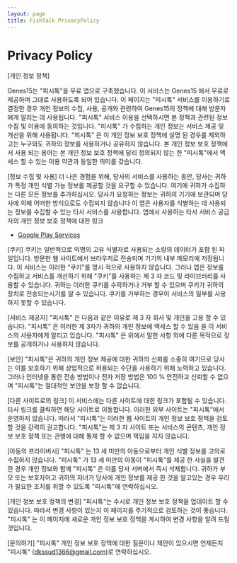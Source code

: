 ```yaml
---
layout: page
title: FishTalk PrivacyPolicy
---
```


# **Privacy Policy**

[개인 정보 정책]

Genes15는 "피시톡"을 무료 앱으로 구축했습니다. 이 서비스는 Genes15 에서 무료로 제공하며 그대로 사용하도록 되어 있습니다. 이 페이지는 "피시톡" 서비스를 이용하기로 결정한 경우 개인 정보의 수집, 사용, 공개와 관련하여 Genes15의 정책에 대해 방문자에게 알리는 데 사용됩니다. "피시톡" 서비스 이용을 선택하시면 본 정책과 관련된 정보 수집 및 이용에 동의하는 것입니다. "피시톡" 가 수집하는 개인 정보는 서비스 제공 및 개선을 위해 사용됩니다. "피시톡" 은 이 개인 정보 보호 정책에 설명 된 경우를 제외하고는 누구와도 귀하의 정보를 사용하거나 공유하지 않습니다. 본 개인 정보 보호 정책에서 사용 되는 용어는 본 개인 정보 보호 정책에 달리 정의되지 않는 한 "피시톡"에서 액세스 할 수 있는 이용 약관과 동일한 의미를 갖습니다.

[정보 수집 및 사용] 더 나은 경험을 위해, 당사의 서비스를 사용하는 동안, 당사는 귀하가 특정 개인 식별 가능 정보를 제공할 것을 요구할 수 있습니다. 여기에 귀하가 수집하는 다른 모든 정보를 추가하십시오. 당사가 요청하는 정보는 귀하의 기기에 보관되며 당사에 의해 어떠한 방식으로도 수집되지 않습니다 이 앱은 사용자를 식별하는 데 사용되는 정보를 수집할 수 있는 타사 서비스를 사용합니다. 앱에서 사용하는 타사 서비스 공급자의 개인 정보 보호 정책에 대한 링크

- [Google Play Services](https://www.google.com/policies/privacy/)

[쿠키] 쿠키는 일반적으로 익명의 고유 식별자로 사용되는 소량의 데이터가 포함 된 파일입니다. 방문한 웹 사이트에서 브라우저로 전송되며 기기의 내부 메모리에 저장됩니다. 이 서비스는 이러한 "쿠키"를 명시 적으로 사용하지 않습니다. 그러나 앱은 정보를 수집하고 서비스를 개선하기 위해 "쿠키"를 사용하는 제 3 자 코드 및 라이브러리를 사용할 수 있습니다. 귀하는 이러한 쿠키를 수락하거나 거부 할 수 있으며 쿠키가 귀하의 장치로 전송되는시기를 알 수 있습니다. 쿠키를 거부하는 경우이 서비스의 일부를 사용하지 못할 수 있습니다.

[서비스 제공자] "피시톡" 은 다음과 같은 이유로 제 3 자 회사 및 개인을 고용 할 수 있습니다. "피시톡" 은 이러한 제 3자가 귀하의 개인 정보에 액세스 할 수 있음 을 이 서비스의 사용자에게 알리고 있습니다. "피시톡" 은 위에서 말한 사항 외에 다른 목적으로 정보를 공개하거나 사용하지 않습니다.

[보안] "피시톡"은 귀하의 개인 정보 제공에 대한 귀하의 신뢰를 소중히 여기므로 당사는 이를 보호하기 위해 상업적으로 허용되는 수단을 사용하기 위해 노력하고 있습니다. 그러나 인터넷을 통한 전송 방법이나 전자 저장 방법은 100 % 안전하고 신뢰할 수 없으며 "피시톡"는 절대적인 보안을 보장 할 수 없습니다.

[다른 사이트로의 링크] 이 서비스에는 다른 사이트에 대한 링크가 포함될 수 있습니다. 타사 링크를 클릭하면 해당 사이트로 이동합니다. 이러한 외부 사이트는 "피시톡"에서 운영하지 않습니다. 따라서 "피시톡"는 이러한 웹 사이트의 개인 정보 보호 정책을 검토 할 것을 강력히 권고합니다. "피시톡"는 제 3 자 사이트 또는 서비스의 콘텐츠, 개인 정보 보호 정책 또는 관행에 대해 통제 할 수 없으며 책임을 지지 않습니다.

[아동의 프라이버시] "피시톡" 는 13 세 미만의 아동으로부터 개인 식별 정보를 고의로 수집하지 않습니다. "피시톡" 가 13 세 미만의 아동이 "피시톡"를 제공 한 사실을 발견 한 경우 개인 정보와 함께 "피시톡" 은 이를 당사 서버에서 즉시 삭제합니다. 귀하가 부모 또는 보호자이고 귀하의 자녀가 당사에 개인 정보를 제공 한 것을 알고있는 경우 우리가 필요한 조치를 취할 수 있도록 "피시톡"에 연락하십시오.

[개인 정보 보호 정책의 변경] "피시톡"는 수시로 개인 정보 보호 정책을 업데이트 할 수 있습니다. 따라서 변경 사항이 있는지 이 페이지를 주기적으로 검토하는 것이 좋습니다. "피시톡" 는 이 페이지에 새로운 개인 정보 보호 정책을 게시하여 변경 사항을 알려 드릴 것입니다.

[문의하기] "피시톡" 개인 정보 보호 정책에 대한 질문이나 제안이 있으시면 언제든지 "피시톡" ([dkssud1366@gmail.com](mailto:dkssud1366@gmail.com))로 연락하십시오.